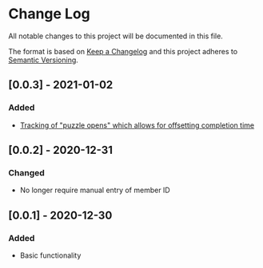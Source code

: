 
# Change Log
All notable changes to this project will be documented in this file.
 
The format is based on [Keep a Changelog](http://keepachangelog.com/)
and this project adheres to [Semantic Versioning](http://semver.org/).

## [0.0.3] - 2021-01-02

### Added
- [Tracking of "puzzle opens" which allows for offsetting completion time](issues/1)

## [0.0.2] - 2020-12-31  
### Changed
- No longer require manual entry of member ID

## [0.0.1] - 2020-12-30
### Added
- Basic functionality
